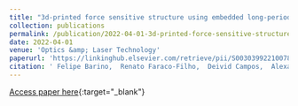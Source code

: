 ```yaml
---
title: "3d-printed force sensitive structure using embedded long-period fiber grating"
collection: publications
permalink: /publication/2022-04-01-3d-printed-force-sensitive-structure-using-embedded-long-period-fiber-grating
date: 2022-04-01
venue: 'Optics &amp; Laser Technology'
paperurl: 'https://linkinghub.elsevier.com/retrieve/pii/S0030399221007854'
citation: ' Felipe Barino,  Renato Faraco-Filho,  Deivid Campos,  Alexandre Santos, &quot;3d-printed force sensitive structure using embedded long-period fiber grating.&quot; Optics &amp;amp; Laser Technology, 2022.'
---
```

[Access paper here](https://linkinghub.elsevier.com/retrieve/pii/S0030399221007854){:target="_blank"}
